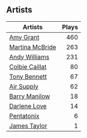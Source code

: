 ## Artists
Artists | Plays 
----- | -----: 
[Amy Grant](/artists/amy-grant-3053) | 460
[Martina McBride](/artists/martina-mcbride-35319) | 263
[Andy Williams](/artists/andy-williams-16425) | 231
[Colbie Caillat](/artists/colbie-caillat-33213) | 80
[Tony Bennett](/artists/tony-bennett-2564) | 67
[Air Supply](/artists/air-supply-2618) | 62
[Barry Manilow](/artists/barry-manilow-31897) | 18
[Darlene Love](/artists/darlene-love-118320) | 14
[Pentatonix](/artists/pentatonix-655231) | 6
[James Taylor](/artists/james-taylor-5709) | 1

